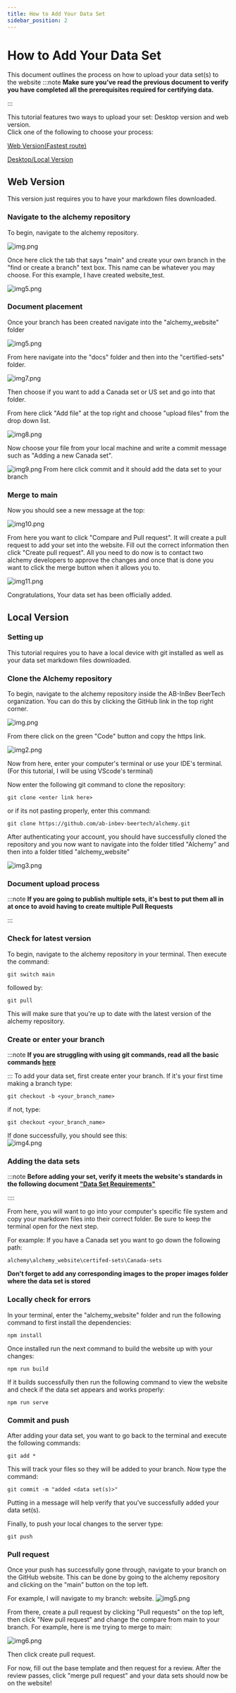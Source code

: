 ```yaml
---
title: How to Add Your Data Set
sidebar_position: 2
---
```

# How to Add Your Data Set

This document outlines the process on how to upload your data set(s) to the website
:::note
**Make sure you've read the previous document to verify you have completed all the prerequisites required for certifying data.**

:::

This tutorial features two ways to upload your set: Desktop version and web version. <br/>
Click one of the following to choose your process:

[Web Version(Fastest route)](uploadinstructions#web-version)

[Desktop/Local Version](uploadinstructions#local-version)

## Web Version
This version just requires you to have your markdown files downloaded.

### Navigate to the alchemy repository
To begin, navigate to the alchemy repository.

![img.png](images/alchemyrepo.png)

Once here click the tab that says "main" and create your own branch in the "find or create a branch" text box. This name can be whatever you may choose. For this example, I have created website_test.

![img5.png](images/webranch.PNG)

### Document placement
Once your branch has been created navigate into the "alchemy_website" folder

![img5.png](images/website_folder.PNG)

From here navigate into the "docs" folder and then into the "certified-sets" folder. 

![img7.png](images/certified-folder.PNG)

Then choose if you want to add a Canada set or US set and go into that folder. <br/>

From here click "Add file" at the top right and choose "upload files" from the drop down list. 

![img8.png](images/upload.PNG)

Now choose your file from your local machine and write a commit message such as "Adding a new Canada set".

![img9.png](images/test-set.PNG)
From here click commit and it should add the data set to your branch

### Merge to main
Now you should see a new message at the top:

![img10.png](images/compare-pull.PNG)

From here you want to click "Compare and Pull request". It will create a pull request to add your set into the website. Fill out the correct information then click "Create pull request". All you need to do now is to contact two alchemy developers to approve the changes and once that is done you want to click the merge button when it allows you to.

![img11.png](images/create-pr.PNG)

Congratulations, Your data set has been officially added.

## Local Version

### Setting up
This tutorial requires you to have a local device with git installed as well as your data set markdown files downloaded.
### Clone the Alchemy repository
To begin, navigate to the alchemy repository inside the AB-InBev BeerTech organization. You can do this by clicking the GitHub link in the top right corner.

![img.png](images/alchemyrepo.png)

From there click on the green "Code" button and copy the https link.

![img2.png](images/clone.PNG)

Now from here, enter your computer's terminal or use your IDE's terminal. <br/>
(For this tutorial, I will be using VScode's terminal)

Now enter the following git command to clone the repository:
```
git clone <enter link here>
```
or if its not pasting properly, enter this command:
```
git clone https://github.com/ab-inbev-beertech/alchemy.git
```
After authenticating your account, you should have successfully cloned the repository and you now want to navigate into the folder titled "Alchemy" and then into a folder titled "alchemy_website"

![img3.png](images/explorer.PNG)

### Document upload process
:::note
**If you are going to publish multiple sets, it's best to put them all in at once to avoid having to create multiple Pull Requests**

:::

### Check for latest version
To begin, navigate to the alchemy repository in your terminal. Then execute the command:
```
git switch main
```
followed by:
```
git pull
```
This will make sure that you're up to date with the latest version of the alchemy repository.

### Create or enter your branch

:::note
**If you are struggling with using git commands, read all the basic commands [here](https://dev.azure.com/abi-ghq-audit-dsc-dev-ops/beer_tech/_wiki/wikis/beer_tech.wiki/5895/GitHub-Training)**

:::
To add your data set, first create enter your branch. If it's your first time making a branch type:

```
git checkout -b <your_branch_name>
```

if not, type:
```
git checkout <your_branch_name>
```

If done successfully, you should see this: <br/>
![img4.png](images/branch.png)

### Adding the data sets
:::note
**Before adding your set, verify it meets the website's standards in the following document ["Data Set Requirements"](requirements.md)**

::::

From here, you will want to go into your computer's specific file system and copy your markdown files into their correct folder. Be sure to keep the terminal open for the next step.

For example: If you have a Canada set you want to go down the following path:
```
alchemy\alchemy_website\certifed-sets\Canada-sets
```
**Don't forget to add any corresponding images to the proper images folder where the data set is stored**

### Locally check for errors
In your terminal, enter the "alchemy_website" folder and run the following command to first install the dependencies:
```
npm install
```

Once installed run the next command to build the website up with your changes:
```
npm run build
```

If it builds successfully then run the following command to view the website and check if the data set appears and works properly:
```
npm run serve
```

### Commit and push
After adding your data set, you want to go back to the terminal and execute the following commands:
```
git add *
```
This will track your files so they will be added to your branch. Now type the command:
```
git commit -m "added <data set(s)>"
```
Putting in a message will help verify that you've successfully added your data set(s).

Finally, to push your local changes to the server type:
```
git push
```
### Pull request
Once your push has successfully gone through, navigate to your branch on the GitHub website. This can be done by going to the alchemy repository and clicking on the "main" button on the top left.

For example, I will navigate to my branch: website.
![img5.png](images/website_branch.PNG)

From there, create a pull request by clicking "Pull requests" on the top left, then click "New pull request" and change the compare from main to your branch. For example, here is me trying to merge to main:

![img6.png](images/merge.PNG)

Then click create pull request.

For now, fill out the base template and then request for a review. After the review passes, click "merge pull request" and your data sets should now be on the website!
